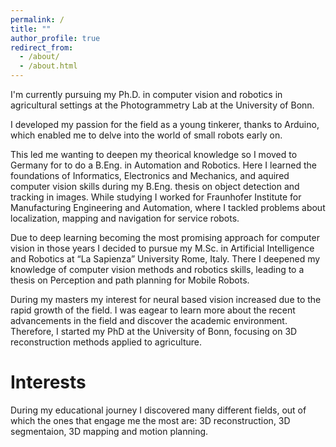 ```yaml
---
permalink: /
title: ""
author_profile: true
redirect_from: 
  - /about/
  - /about.html
---
```


I'm currently pursuing my Ph.D. in computer vision and robotics in agricultural settings at the Photogrammetry Lab at the University of Bonn.

I developed my passion for the field as a young tinkerer, thanks to Arduino, which enabled me to delve into the world of small robots early on.

This led me wanting to deepen my theorical knowledge so I moved to Germany for to do a B.Eng. in Automation and Robotics. Here I learned the foundations of Informatics, Electronics and Mechanics, and aquired computer vision skills during my B.Eng. thesis on object detection and tracking in images. While studying I worked for Fraunhofer Institute for Manufacturing Engineering and Automation, where I tackled problems about localization, mapping and navigation for service robots.

Due to deep learning becoming the most promising approach for computer vision in those years I decided to pursue my M.Sc. in Artificial Intelligence and Robotics at “La Sapienza” University Rome, Italy. There I deepened my knowledge of computer vision methods and robotics skills, leading to a thesis on Perception and path planning for Mobile Robots.

During my masters my interest for neural based vision increased due to the rapid growth of the field. I was eagear to learn more about the recent advancements in the field and discover the academic environment. Therefore, I started my PhD at the University of Bonn, focusing on 3D reconstruction methods applied to agriculture.   

<!-- Actually I am ending my PhD path and I am willing to discover new and innovative working environemnts that will enable me to ...... -->

Interests
======
During my educational journey I discovered many different fields, out of which the ones that engage me the most are:
3D reconstruction, 3D segmentaion, 3D mapping and motion planning.
